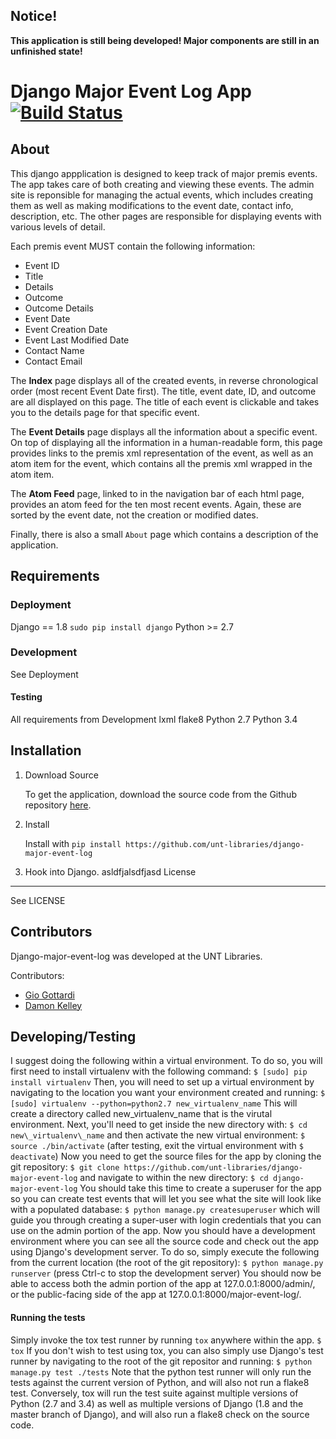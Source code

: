 Notice!
------------------------------------------------------------

**This application is still being developed! Major components are still in an
unfinished state!**

Django Major Event Log App [![Build Status](https://travis-ci.org/unt-libraries/django-major-event-log.svg?branch=master)](https://travis-ci.org/unt-libraries/django-major-event-log)
============================================================

About
--------------------------

This django appplication is designed to keep track of major premis events.
The app takes care of both creating and viewing these events. The admin site is
reponsible for managing the actual events, which includes creating them as well
as making modifications to the event date, contact info, description, etc. The
other pages are responsible for displaying events with various levels of
detail.

Each premis event MUST contain the following information:

* Event ID
* Title
* Details
* Outcome
* Outcome Details
* Event Date
* Event Creation Date
* Event Last Modified Date
* Contact Name
* Contact Email

The **Index** page displays all of the created events, in reverse chronological
order (most recent Event Date first). The title, event date, ID, and
outcome are all displayed on this page. The title of each event is
clickable and takes you to the details page for that specific event.

The **Event Details** page displays all the information about a specific event.
On top of displaying all the information in a human-readable form, this page
provides links to the premis xml representation of the event, as well as an
atom item for the event, which contains all the premis xml wrapped in the atom
item.

The **Atom Feed** page, linked to in the navigation bar of each html page,
provides an atom feed for the ten most recent events. Again, these are
sorted by the event date, not the creation or modified dates.

Finally, there is also a small `About` page which contains a description of the
application.

Requirements
--------------------------

### Deployment ###

Django == 1.8 `sudo pip install django`
Python >= 2.7

### Development ###

See Deployment

#### Testing ####

All requirements from Development
lxml
flake8
Python 2.7
Python 3.4

Installation
--------------------------

1.  Download Source

    To get the application, download the source code from the Github repository
    [here](https://github.com/unt-libraries/django-major-event-log).

2.  Install

    Install with `pip install https://github.com/unt-libraries/django-major-event-log`

3.  Hook into Django.
    asldfjalsdfjasd
License
-------------------------

See LICENSE

Contributors
-------------------------

Django-major-event-log was developed at the UNT Libraries.

Contributors:

* [Gio Gottardi](https://github.com/somexpert)
* [Damon Kelley](https://github.com/damonkelley)

Developing/Testing
-------------------------

I suggest doing the following within a virtual environment. To do so, you will
first need to install virtualenv with the following command:
`$ [sudo] pip install virtualenv`
Then, you will need to set up a virtual environment by navigating to the
location you want your environment created and running:
`$ [sudo] virtualenv --python=python2.7 new_virtualenv_name`
This will create a directory called new\_virtualenv\_name that is the virutal
environment. Next, you'll need to get inside the new directory with:
`$ cd new\_virtualenv\_name`
and then activate the new virtual environment:
`$ source ./bin/activate` (after testing, exit the virtual environment with `$ deactivate`)
Now you need to get the source files for the app by cloning the git repository:
`$ git clone https://github.com/unt-libraries/django-major-event-log`
and navigate to within the new directory:
`$ cd django-major-event-log`
You should take this time to create a superuser for the app so you can create
test events that will let you see what the site will look like with a populated
database:
`$ python manage.py createsuperuser`
which will guide you through creating a super-user with login credentials that
you can use on the admin portion of the app. Now you should have a development 
environment where you can see all the source code and check out the app using
Django's development server. To do so, simply execute the following from the
current location (the root of the git repository):
`$ python manage.py runserver` (press Ctrl-c to stop the development server)
You should now be able to access both the admin portion of the app at
127.0.0.1:8000/admin/, or the public-facing side of the app at
127.0.0.1:8000/major-event-log/.

#### Running the tests ####

Simply invoke the tox test runner by running `tox` anywhere within the app.
`$ tox`
If you don't wish to test using tox, you can also simply use Django's test
runner by navigating to the root of the git repositor and running:
`$ python manage.py test ./tests`
Note that the python test runner will only run the tests against the current
version of Python, and will also not run a flake8 test. Conversely, tox will
run the test suite against multiple versions of Python (2.7 and 3.4) as well as multiple
versions of Django (1.8 and the master branch of Django), and will also run a
flake8 check on the source code.
